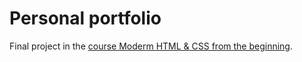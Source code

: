 # Personal portfolio

Final project in the [course Moderm HTML & CSS from the beginning](https://www.udemy.com/course/modern-html-css-from-the-beginning/).
